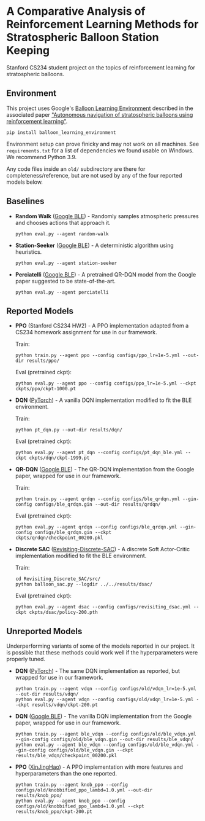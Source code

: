 # A Comparative Analysis of Reinforcement Learning Methods for Stratospheric Balloon Station Keeping
Stanford CS234 student project on the topics of reinforcement learning for stratospheric balloons.

## Environment
This project uses Google's [Balloon Learning Environment](https://github.com/google/balloon-learning-environment) described in the associated paper ["Autonomous navigation of stratospheric balloons using reinforcement learning"](https://www.nature.com/articles/s41586-020-2939-8).

```
pip install balloon_learning_environment
```

Environment setup can prove finicky and may not work on all machines. See `requirements.txt` for a list of dependencies we found usable on Windows. We recommend Python 3.9.

Any code files inside an `old/` subdirectory are there for completeness/reference, but are not used by any of the four reported models below.

## Baselines

- **Random Walk** ([Google BLE](https://github.com/google/balloon-learning-environment)) - Randomly samples atmospheric pressures and chooses actions that approach it.
  ```
  python eval.py --agent random-walk
  ```
  
- **Station-Seeker** ([Google BLE](https://github.com/google/balloon-learning-environment)) - A deterministic algorithm using heuristics.
  ```
  python eval.py --agent station-seeker
  ```

- **Perciatelli** ([Google BLE](https://github.com/google/balloon-learning-environment)) - A pretrained QR-DQN model from the Google paper suggested to be state-of-the-art.
  ```
  python eval.py --agent perciatelli
  ```

## Reported Models

- **PPO** (Stanford CS234 HW2) - A PPO implementation adapted from a CS234 homework assignment for use in our framework.

  Train:
  ```
  python train.py --agent ppo --config configs/ppo_lr=1e-5.yml --out-dir results/ppo/
  ```

  Eval (pretrained ckpt):
  ```
  python eval.py --agent ppo --config configs/ppo_lr=1e-5.yml --ckpt ckpts/ppo/ckpt-1000.pt
  ```

- **DQN** ([PyTorch](https://github.com/pytorch/tutorials/blob/main/intermediate_source/reinforcement_q_learning.py)) - A vanilla DQN implementation modified to fit the BLE environment.

  Train:
  ```
  python pt_dqn.py --out-dir results/dqn/
  ```

  Eval (pretrained ckpt):
  ```
  python eval.py --agent pt_dqn --config configs/pt_dqn_ble.yml --ckpt ckpts/dqn/ckpt-1999.pt
  ```

- **QR-DQN** ([Google BLE](https://github.com/google/balloon-learning-environment)) - The QR-DQN implementation from the Google paper, wrapped for use in our framework.

  Train:
  ```
  python train.py --agent qrdqn --config configs/ble_qrdqn.yml --gin-config configs/ble_qrdqn.gin --out-dir results/qrdqn/
  ```

  Eval (pretrained ckpt):
  ```
  python eval.py --agent qrdqn --config configs/ble_qrdqn.yml --gin-config configs/ble_qrdqn.gin --ckpt ckpts/qrdqn/checkpoint_00200.pkl
  ```

- **Discrete SAC** ([Revisiting-Discrete-SAC](https://github.com/coldsummerday/Revisiting-Discrete-SAC)) - A discrete Soft Actor-Critic implementation modified to fit the BLE environment.

  Train:
  ```
  cd Revisiting_Discrete_SAC/src/
  python balloon_sac.py --logdir ../../results/dsac/
  ```

  Eval (pretrained ckpt):
  ```
  python eval.py --agent dsac --config configs/revisiting_dsac.yml --ckpt ckpts/dsac/policy-200.pth
  ```

## Unreported Models
Underperforming variants of some of the models reported in our project. It is possible that these methods could work well if the hyperparameters were properly tuned.

- **DQN** ([PyTorch](https://github.com/pytorch/tutorials/blob/main/intermediate_source/reinforcement_q_learning.py)) - The same DQN implementation as reported, but wrapped for use in our framework.
  ```
  python train.py --agent vdqn --config configs/old/vdqn_lr=1e-5.yml --out-dir results/vdqn/
  python eval.py --agent vdqn --config configs/old/vdqn_lr=1e-5.yml --ckpt results/vdqn/ckpt-200.pt
  ```

- **DQN** ([Google BLE](https://github.com/google/balloon-learning-environment?tab=readme-ov-file)) - The vanilla DQN implementation from the Google paper, wrapped for use in our framework.
  ```
  python train.py --agent ble_vdqn --config configs/old/ble_vdqn.yml --gin-config configs/old/ble_vdqn.gin --out-dir results/ble_vdqn/
  python eval.py --agent ble_vdqn --config configs/old/ble_vdqn.yml --gin-config configs/old/ble_vdqn.gin --ckpt results/ble_vdqn/checkpoint_00200.pkl
  ```

- **PPO** ([XinJingHao](https://github.com/XinJingHao/PPO-Discrete-Pytorch)) - A PPO implementation with more features and hyperparameters than the one reported.
  ```
  python train.py --agent knob_ppo --config configs/old/knobbified_ppo_lambd=1.0.yml --out-dir results/knob_ppo/
  python eval.py --agent knob_ppo --config configs/old/knobbified_ppo_lambd=1.0.yml --ckpt results/knob_ppo/ckpt-200.pt
  ```
